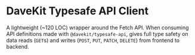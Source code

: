 # DaveKit Typesafe API Client

A lightweight (~120 LOC) wrapper around the Fetch API. When consuming API definitions made with `@davekit/typesafe-api`, gives full type safety on data reads (`GET`s) and writes (`POST`, `PUT`, `PATCH`, `DELETE`) from frontend to backend.
